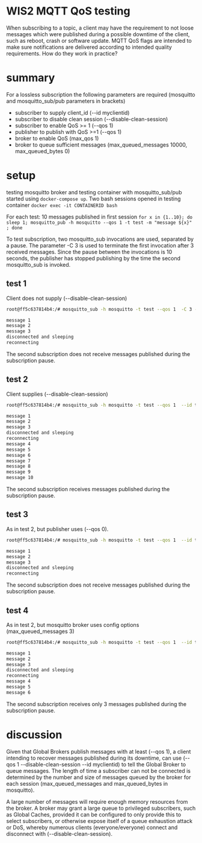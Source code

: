 # WIS2 MQTT QoS testing
When subscribing to a topic, a client may have the requirement to not loose messages which were published during a possible downtime of the client, such as reboot, crash or software update.
MQTT QoS flags are intended to make sure notifications are delivered according to intended quality requirements.
How do they work in practice?

# summary
For a lossless subscription the following parameters are required (mosquitto and mosquitto_sub/pub parameters in brackets)

 * subscriber to supply client_id (--id myclientid)
 * subscriber to disable clean session (--disable-clean-session)
 * subscriber to enable QoS >= 1 (--qos 1)
 * publisher to publish with QoS >=1 (--qos 1)
 * broker to enable QoS (max_qos 1)
 * broker to queue sufficient messages (max_queued_messages 10000, max_queued_bytes 0)

# setup 
testing mosquitto broker and testing container with mosquitto_sub/pub started using ```docker-compose up```.
Two bash sessions opened in testing container ```docker exec -it CONTAINERID bash ```

For each test: 10 messages published in first session ```for x in {1..10}; do sleep 1; mosquitto_pub -h mosquitto --qos 1 -t test -m "message ${x}" ; done```

To test subscription, two mosquitto_sub invocations are used, separated by a pause. The parameter -C 3 is used to terminate the first invocation after 3 received messages. Since the pause between the invocations is 10 seconds, the publisher has stopped publishing by the time the second mosquitto_sub is invoked.

## test 1
Client does not supply (--disable-clean-session)
```bash
root@ff5c637814b4:/# mosquitto_sub -h mosquitto -t test --qos 1  -C 3 --id testclient && echo "disconnected and sleeping"  ; sleep 10 ; echo "reconnecting" && mosquitto_sub -h mosquitto -t test --qos 1 --id testclient

message 1
message 2
message 3
disconnected and sleeping
reconnecting
```
The second subscription does not receive messages published during the subscription pause.

## test 2
Client supplies (--disable-clean-session)
```bash
root@ff5c637814b4:/# mosquitto_sub -h mosquitto -t test --qos 1  --id testclient --disable-clean-session   -C 3 && echo "disconnected and sleeping"  ; sleep 10 ; echo "reconnecting" && mosquitto_sub -h mosquitto -t test --qos 1 --id testclient --disable-clean-session

message 1
message 2
message 3
disconnected and sleeping
reconnecting
message 4
message 5
message 6
message 7
message 8
message 9
message 10
```

The second subscription receives messages published during the subscription pause.

## test 3
As in test 2, but publisher uses (--qos 0).
```bash
root@ff5c637814b4:/# mosquitto_sub -h mosquitto -t test --qos 1  --id testclient --disable-clean-session   -C 3 && echo "disconnected and sleeping"  ; sleep 10 ; echo "reconnecting" && mosquitto_sub -h mosquitto -t test --qos 1 --id testclient --disable-clean-session

message 1
message 2
message 3
disconnected and sleeping
reconnecting
```

The second subscription does not receive messages published during the subscription pause.

## test 4
As in test 2, but mosquitto broker uses config options (max_queued_messages 3)
```bash
root@ff5c637814b4:/# mosquitto_sub -h mosquitto -t test --qos 1  --id testclient --disable-clean-session   -C 3 && echo "disconnected and sleeping"  ; sleep 10 ; echo "reconnecting" && mosquitto_sub -h mosquitto -t test --qos 1 --id testclient --disable-clean-session

message 1
message 2
message 3
disconnected and sleeping
reconnecting
message 4
message 5
message 6
```

The second subscription receives only 3 messages published during the subscription pause.

# discussion
Given that Global Brokers publish messages with at least (--qos 1), a client intending to recover messages published during its downtime, can use (--qos 1 --disable-clean-session --id myclientid) to tell the Global Broker to queue messages. The length of time a subscriber can not be connected is determined by the number and size of messages queued by the broker for each session (max_queued_messages and max_queued_bytes in mosquitto).

A large number of messages will require enough memory resources from the broker. A broker may grant a large queue to privileged subscribers, such as Global Caches, provided it can be configured to only provide this to select subscribers, or otherwise expose itself of a queue exhaustion attack or DoS, whereby numerous clients (everyone/everyone) connect and disconnect with (--disable-clean-session).

